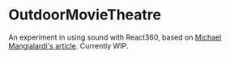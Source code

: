 # OutdoorMovieTheatre

An experiment in using sound with React360, based on [Michael Mangialardi's article](https://medium.com/coding-artist/learn-react-vr-chapter-3-outdoor-movie-theater-d6ddffb30ee5). Currently WIP.